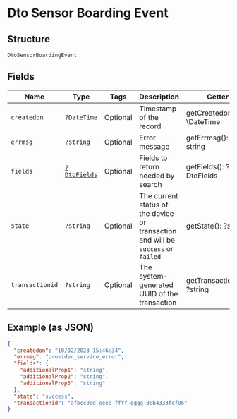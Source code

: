 
# Dto Sensor Boarding Event

## Structure

`DtoSensorBoardingEvent`

## Fields

| Name | Type | Tags | Description | Getter | Setter |
|  --- | --- | --- | --- | --- | --- |
| `createdon` | `?DateTime` | Optional | Timestamp of the record | getCreatedon(): ?\DateTime | setCreatedon(?\DateTime createdon): void |
| `errmsg` | `?string` | Optional | Error message | getErrmsg(): ?string | setErrmsg(?string errmsg): void |
| `fields` | [`?DtoFields`](../../doc/models/dto-fields.md) | Optional | Fields to return needed by search | getFields(): ?DtoFields | setFields(?DtoFields fields): void |
| `state` | `?string` | Optional | The current status of the device or transaction and will be `success` or `failed` | getState(): ?string | setState(?string state): void |
| `transactionid` | `?string` | Optional | The system-generated UUID of the transaction | getTransactionid(): ?string | setTransactionid(?string transactionid): void |

## Example (as JSON)

```json
{
  "createdon": "10/02/2023 15:46:34",
  "errmsg": "provider_service_error",
  "fields": {
    "additionalProp1": "string",
    "additionalProp2": "string",
    "additionalProp3": "string"
  },
  "state": "success",
  "transactionid": "afbcc00d-eeee-ffff-gggg-38b4333fcf06"
}
```

